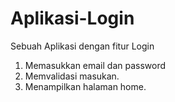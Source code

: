 # Aplikasi-Login
Sebuah Aplikasi dengan fitur Login

1. Memasukkan email dan password
2. Memvalidasi masukan.
3. Menampilkan halaman home.
